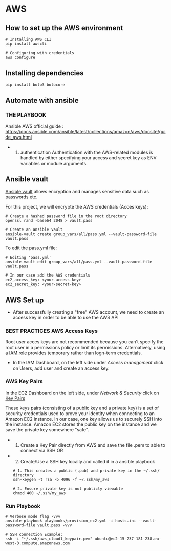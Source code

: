 # AWS

## How to set up the AWS environment
``` 
# Installing AWS CLI
pip install awscli
```

```
# Configuring with credentials
aws configure
```

## Installing dependencies

```
pip install boto3 botocore
```

## Automate with ansible
### THE PLAYBOOK
Ansible AWS official guide : https://docs.ansible.com/ansible/latest/collections/amazon/aws/docsite/guide_aws.html 

- 1. authentication
Authentication with the AWS-related modules is handled by either specifying your access and secret key as ENV variables or module arguments.

## Ansible vault
[Ansible vault](https://docs.ansible.com/ansible/latest/vault_guide/index.html) allows encryption and manages sensitive data such as passwords etc.

For this project, we will encrypte the AWS credentials (Acces keys):
```
# Create a hashed password file in the root directory
openssl rand -base64 2048 > vault.pass

# Create an ansible vault
ansible-vault create group_vars/all/pass.yml --vault-password-file vault.pass
```

To edit the pass.yml file:
```
# Editing 'pass.yml'
ansible-vault edit group_vars/all/pass.yml --vault-password-file vault.pass

# In our case add the AWS credentials
ec2_access_key: <your-access-key>
ec2_secret_key: <your-secret-key>
```

## AWS Set up
- After successfully creating a "free" AWS account, we need to create an access key in order to be able to use the AWS API

### BEST PRACTICES AWS Access Keys
Root user acces keys are not recommended because you can't specify the root user in a permissions policy or limit its permissions.
Alternatively, using a [IAM role](https://docs.aws.amazon.com/IAM/latest/UserGuide/security-creds.html) provides temporary rather than logn-term credentials.

- In the IAM Dashboard, on the left side under *Access management* click on Users, add user and create an access key.

### AWS Key Pairs
In the EC2 Dashboard on the left side, under *Network & Security* click on [Key Pairs](https://docs.aws.amazon.com/AWSEC2/latest/UserGuide/ec2-key-pairs.html?icmpid=docs_ec2_console)

These keys pairs (consisting of a public key and a private key) is a set of security credentials used to prove your identity when connecting to an Amazon EC2 instance. In our case, one key allows us to securely SSH into the instance. Amazon EC2 stores the public key on the instance and we save the private key somewhere "safe".

- 1. Create a Key Pair directly from AWS and save the file .pem to able to connect via SSH
    OR
- 2. Create/Use a SSH key locally and called it in a ansible playbook
    ```
    # 1. This creates a public (.pub) and private key in the ~/.ssh/ directory
    ssh-keygen -t rsa -b 4096 -f ~/.ssh/my_aws

    # 2. Ensure private key is not publicly viewable
    chmod 400 ~/.ssh/my_aws
    ```

### Run Playbook
```
# Verbose mode flag -vvv
ansible-playbook playbooks/provision_ec2.yml -i hosts.ini --vault-password-file vault.pass -vvv

# SSH connection Example:
ssh -i "~/.ssh/aws_cloud1_keypair.pem" ubuntu@ec2-15-237-181-238.eu-west-3.compute.amazonaws.com
```